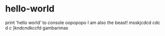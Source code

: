 # hello-world
print 'hello world' to console
oopopopo
I am also the beast!
msskjcdcd cdc d c
]kndcndkccfd
gambarimas